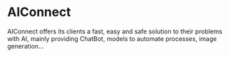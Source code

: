 # AIConnect
AIConnect offers its clients a fast, easy and safe solution to their problems with AI, mainly providing ChatBot, models to automate processes, image generation...
